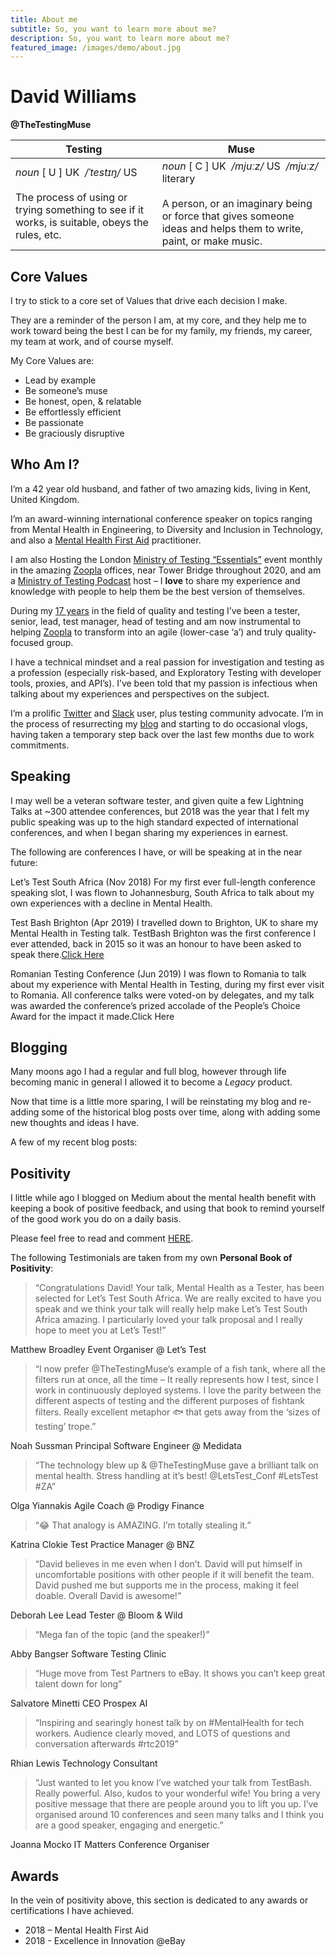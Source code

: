 ```yaml
---
title: About me
subtitle: So, you want to learn more about me?
description: So, you want to learn more about me?
featured_image: /images/demo/about.jpg
---
```


# David Williams
**@TheTestingMuse**

Testing | Muse
--- | ---
*noun* [ U ] UK ​ */ˈtestɪŋ/* US<br /><br />The process of using or trying something to see if it works, is suitable, obeys the rules, etc. | *noun* [ C ] UK ​ */mjuːz/* US ​ */mjuːz/* literary<br /><br />A person, or an imaginary being or force that gives someone ideas and helps them to write, paint, or make music.

## Core Values
I try to stick to a core set of Values that drive each decision I make.

They are a reminder of the person I am, at my core, and they help me to work toward being the best I can be for my family, my friends, my career, my team at work, and of course myself.

My Core Values are:

* Lead by example
* Be someone’s muse
* Be honest, open, & relatable
* Be effortlessly efficient
* Be passionate
* Be graciously disruptive

## Who Am I?
I’m a 42 year old husband, and father of two amazing kids, living in Kent, United Kingdom.

I’m an award-winning international conference speaker on topics ranging from Mental Health in Engineering, to Diversity and Inclusion in Technology, and also a [Mental Health First Aid](https://mhfaengland.org/) practitioner.

I am also Hosting the London [Ministry of Testing “Essentials”](https://www.meetup.com/Ministry-of-Testing-London/events/) event monthly in the amazing [Zoopla](https://careers.zoopla.co.uk/life-at-zoopla/) offices, near Tower Bridge throughout 2020, and am a [Ministry of Testing Podcast](https://www.ministryoftesting.com/dojo/podcasts) host – I **love** to share my experience and knowledge with people to help them be the best version of themselves.

During my [17 years](https://www.linkedin.com/in/thetestingmuse/) in the field of quality and testing I’ve been a tester, senior, lead, test manager, head of testing and am now instrumental to helping [Zoopla](https://careers.zoopla.co.uk/life-at-zoopla/) to transform into an agile (lower-case ‘a’) and truly quality-focused group.

I have a technical mindset and a real passion for investigation and testing as a profession (especially risk-based, and Exploratory Testing with developer tools, proxies, and API’s). I’ve been told that my passion is infectious when talking about my experiences and perspectives on the subject.

I’m a prolific [Twitter](https://twitter.com/TheTestingMuse) and [Slack](https://www.ministryoftesting.com/slack_invite) user, plus testing community advocate. I’m in the process of resurrecting my [blog](/blog/) and starting to do occasional vlogs, having taken a temporary step back over the last few months due to work commitments.

## Speaking
I may well be a veteran software tester, and given quite a few Lightning Talks at ~300 attendee conferences, but 2018 was the year that I felt my public speaking was up to the high standard expected of international conferences, and when I began sharing my experiences in earnest.

The following are conferences I have, or will be speaking at in the near future:

Let’s Test South Africa (Nov 2018)
For my first ever full-length conference speaking slot, I was flown to Johannesburg, South Africa to talk about my own experiences with a decline in Mental Health.

Test Bash Brighton (Apr 2019)
I travelled down to Brighton, UK to share my Mental Health in Testing talk.
TestBash Brighton was the first conference I ever attended, back in 2015 so it was an honour to have been asked to speak there.[Click Here](https://www.ministryoftesting.com/dojo/series/it-s-ok-testbash-talks-mental-health/lessons/mental-health-as-a-tester-david-williams)

Romanian Testing Conference (Jun 2019)
I was flown to Romania to talk about my experience with Mental Health in Testing, during my first ever visit to Romania.
All conference talks were voted-on by delegates, and my talk was awarded the conference’s prized accolade of the People’s Choice Award for the impact it made.Click Here

## Blogging
Many moons ago I had a regular and full blog, however through life becoming manic in general I allowed it to become a *Legacy* product.

Now that time is a little more sparing, I will be reinstating my blog and re-adding some of the historical blog posts over time, along with adding some new thoughts and ideas I have.

A few of my recent blog posts:

## Positivity
 I little while ago I blogged on Medium about the mental health benefit with keeping a book of positive feedback, and using that book to remind yourself of the good work you do on a daily basis.

Please feel free to read and comment [HERE](https://medium.com/@TheTestingMuse/personalised-book-of-positivity-ff68f155f504).

The following Testimonials are taken from my own **Personal Book of Positivity**:

> “Congratulations David! Your talk, Mental Health as a Tester, has been selected for Let’s Test South Africa. We are really excited to have you speak and we think your talk will really help make Let’s Test South Africa amazing. I particularly loved your talk proposal and I really hope to meet you at Let’s Test!”

Matthew Broadley
Event Organiser @ Let’s Test

> “I now prefer @TheTestingMuse’s example of a fish tank, where all the filters run at once, all the time – It really represents how I test, since I work in continuously deployed systems. I love the parity between the different aspects of testing and the different purposes of fishtank filters. Really excellent metaphor 🐟 that gets away from the ‘sizes of testing’ trope.”

Noah Sussman
Principal Software Engineer @ Medidata

> “The technology blew up & @TheTestingMuse gave a brilliant talk on mental health. Stress handling at it’s best! @LetsTest_Conf #LetsTest #ZA”

Olga Yiannakis
Agile Coach @ Prodigy Finance

> “😂 That analogy is AMAZING. I’m totally stealing it.”

Katrina Clokie
Test Practice Manager @ BNZ

> “David believes in me even when I don’t. David will put himself in uncomfortable positions with other people if it will benefit the team. David pushed me but supports me in the process, making it feel doable. Overall David is awesome!”

Deborah Lee
Lead Tester @ Bloom & Wild

> “Mega fan of the topic (and the speaker!)”

Abby Bangser
Software Testing Clinic

> “Huge move from Test Partners to eBay. It shows you can’t keep great talent down for long”

Salvatore Minetti
CEO Prospex AI

> “Inspiring and searingly honest talk by on #MentalHealth for tech workers. Audience clearly moved, and LOTS of questions and conversation afterwards #rtc2019”

Rhian Lewis
Technology Consultant

> “Just wanted to let you know I’ve watched your talk from TestBash. Really powerful. Also, kudos to your wonderful wife! You bring a very positive message that there are people around you to lift you up. I’ve organised around 10 conferences and seen many talks and I think you are a good speaker, engaging and energetic.”

Joanna Mocko
IT Matters Conference Organiser

## Awards
In the vein of positivity above, this section is dedicated to any awards or certifications I have achieved.

- 2018 – Mental Health First Aid
- 2018 - Excellence in Innovation @eBay
